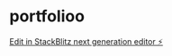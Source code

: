 # portfolioo

[Edit in StackBlitz next generation editor ⚡️](https://stackblitz.com/~/github.com/fauxtank/portfolioo)